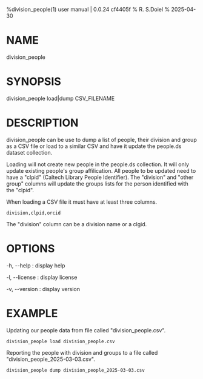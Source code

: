 %division_people(1) user manual | 0.0.24 cf4405f
% R. S.Doiel
% 2025-04-30

# NAME

division_people

# SYNOPSIS

division_people load|dump CSV_FILENAME

# DESCRIPTION

division_people can be use to dump a list of people, their division and group
as a CSV file or load to a similar CSV and have it update the people.ds
dataset collection.

Loading will not create new people in the people.ds collection. It will only
update existing people's group affilication. All people to be updated need
to have a "clpid" (Caltech Library People Identifier).  The "division" and
"other group" columns will update the groups lists for the person identified
with the "clpid".

When loading a CSV file it must have at least three columns.

~~~csv
division,clpid,orcid
~~~

The "division" column can be a division name or a clgid.

# OPTIONS

-h, --help
: display help

-l, --license
: display license

-v, --version
: display version

# EXAMPLE

Updating our people data from file called "division_people.csv".

~~~
division_people load division_people.csv
~~~

Reporting the people with division and groups to a file
called "division_people_2025-03-03.csv".

~~~
division_people dump division_people_2025-03-03.csv
~~~

